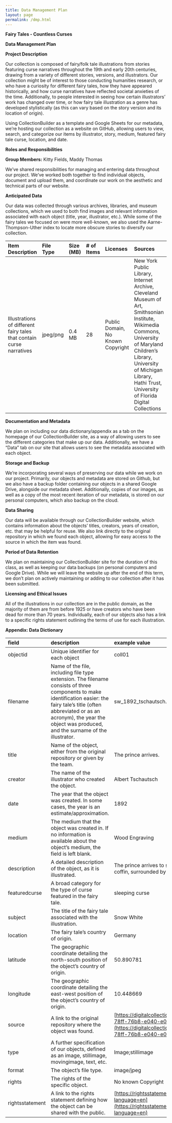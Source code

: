```yaml
---
title: Data Management Plan
layout: page
permalink: /dmp.html
---
```


**Fairy Tales \- Countless Curses**

**Data Management Plan**

**Project Description**

Our collection is composed of fairy/folk tale illustrations from stories featuring curse narratives throughout the 19th and early 20th centuries, drawing from a variety of different stories, versions, and illustrators. Our collection might be of interest to those conducting humanities research, or who have a curiosity for different fairy tales, how they have appeared historically, and how curse narratives have reflected societal anxieties of the time. Additionally, to people interested in seeing how certain illustrators’ work has changed over time, or how fairy tale illustration as a genre has developed stylistically (as this can vary based on the story version and its location of origin). 

Using CollectionBuilder as a template and Google Sheets for our metadata, we’re hosting our collection as a website on GitHub, allowing users to view, search, and categorize our items by illustrator, story, medium, featured fairy tale curse, location, and date.

**Roles and Responsibilities**

**Group Members:** Kitty Fields, Maddy Thomas

We’ve shared responsibilities for managing and entering data throughout our project. We’ve worked both together to find individual objects, document and upload them, and coordinate our work on the aesthetic and technical parts of our website.

**Anticipated Data**

Our data was collected through various archives, libraries, and museum collections, which we used to both find images and relevant information associated with each object (title, year, illustrator, etc.). While some of the fairy tales we focused on were more well-known, we also used the Aarne-Thompson-Uther index to locate more obscure stories to diversify our collection. 

| Item Description | File Type | Size (MB) | \# of Items | Licenses | Sources |
| :---- | :---- | :---- | :---- | :---- | :---- |
| Illustrations of different fairy tales that contain curse narratives | jpeg/png | 0.4 MB | 28 | Public Domain, No Known Copyright | New York Public Library, Internet Archive, Cleveland Museum of Art, Smithsonian Institute, Wikimedia Commons, University of Maryland Children’s Library, University of Michigan Library, Hathi Trust, University of Florida Digital Collections |

**Documentation and Metadata**

We plan on including our data dictionary/appendix as a tab on the homepage of our CollectionBuilder site, as a way of allowing users to see the different categories that make up our data. Additionally, we have a “Data” tab on our site that allows users to see the metadata associated with each object.

**Storage and Backup** 

We’re incorporating several ways of preserving our data while we work on our project. Primarily, our objects and metadata are stored on Github, but we also have a backup folder containing our objects in a shared Google Drive, alongside our metadata sheet. Additionally, copies of our images, as well as a copy of the most recent iteration of our metadata, is stored on our personal computers, which also backup on the cloud. 

**Data Sharing**

Our data will be available through our CollectionBuilder website, which contains information about the objects’ titles, creators, years of creation, etc. that may be helpful for reuse. We also link directly to the original repository in which we found each object, allowing for easy access to the source in which the item was found. 

**Period of Data Retention**

We plan on maintaining our CollectionBuilder site for the duration of this class, as well as keeping our data backups (on personal computers and Google Drive). While we will leave the website up after the end of this term, we don’t plan on actively maintaining or adding to our collection after it has been submitted.

**Licensing and Ethical Issues**

All of the illustrations in our collection are in the public domain, as the majority of them are from before 1925 or have creators who have been dead for more than 70 years. Individually, each of our objects also has a link to a specific rights statement outlining the terms of use for each illustration. 

**Appendix: Data Dictionary**

| field | description | example value |
| :---- | :---- | :---- |
| objectid | Unique identifier for each object | coll01 |
| filename | Name of the file, including file type extension. The filename consists of three components to make identification easier: the fairy tale’s title (often abbreviated or as an acronym), the year the object was produced, and the surname of the illustrator. | sw\_1892\_tschautsch.jpg |
| title | Name of the object, either from the original repository or given by the team. | The prince arrives. |
| creator | The name of the illustrator who created the object. | Albert Tschautsch |
| date | The year that the object was created. In some cases, the year is an estimate/approximation. | 1892 |
| medium | The medium that the object was created in. If no information is available about the object’s medium, the field is left blank. | Wood Engraving  |
| description | A detailed description of the object, as it is illustrated.  | The prince arrives to see Snow White asleep in her coffin, surrounded by the seven dwarves. |
| featuredcurse | A broad category for the type of curse featured in the fairy tale.  | sleeping curse |
| subject | The title of the fairy tale associated with the illustration.  | Snow White |
| location | The fairy tale’s country of origin. | Germany |
| latitude | The geographic coordinate detailing the north-south position of the object’s country of origin. | 50.890781 |
| longitude | The geographic coordinate detailing the east-west position of the object’s country of origin. | 10.448669 |
| source | A link to the original repository where the object was found. | [https://digitalcollections.nypl.org/items/69442d4b-78ff-76b8-e040-e00a18065389](https://digitalcollections.nypl.org/items/69442d4b-78ff-76b8-e040-e00a18065389) |
| type | A further specification of our objects, defined as an image, stillimage, movingimage, text, etc. | Image;stillimage |
| format | The object’s file type. | image/jpeg |
| rights | The rights of the specific object. | No known Copyright |
| rightsstatement | A link to the rights statement defining how the object can be shared with the public. | [https://rightsstatements.org/page/NKC/1.0/?language=en](https://rightsstatements.org/page/NKC/1.0/?language=en) |

